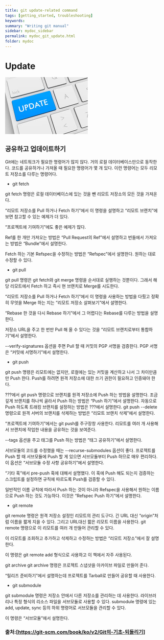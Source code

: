 ```yaml
---
title: git update-related command
tags: [getting_started, troubleshooting]
keywords:
summary: "Writing git manual"
sidebar: mydoc_sidebar
permalink: mydoc_git_update.html
folder: mydoc
---
```


# Update

![git](./images/update.jpg)

## 공유하고 업데이트하기

Git에는 네트워크가 필요한 명령어가 많지 않다. 거의 로컬 데이터베이스만으로 동작한다. 코드를 공유하거나 가져올 때 필요한 명령어가 몇 개 있다. 이런 명령어는 모두 리모트 저장소를 다루는 명령어다.

* git fetch

git fetch 명령은 로컬 데이터베이스에 있는 것을 뺀 리모트 저장소의 모든 것을 가져온다.

“리모트 저장소를 Pull 하거나 Fetch 하기”에서 이 명령을 설명하고 “리모트 브랜치”에 보면 참고할 수 있는 예제가 더 있다.

“프로젝트에 기여하기”에도 좋은 예제가 많다.

Ref를 한 개만 가져오는 방법은 “Pull Request의 Ref”에서 설명하고 번들에서 가져오는 방법은 “Bundle”에서 설명한다.

Fetch 하는 기본 Refspec을 수정하는 방법은 “Refspec”에서 설명한다. 원하는 대로 수정할 수 있다.

* git pull

git pull 명령은 git fetch와 git merge 명령을 순서대로 실행하는 것뿐이다. 그래서 해당 리모트에서 Fetch 하고 즉시 현 브랜치로 Merge를 시도한다.

“리모트 저장소를 Pull 하거나 Fetch 하기”에서 이 명령을 사용하는 방법을 다뤘고 정확히 무엇을 Merge 하는 지는 “리모트 저장소 살펴보기”에서 설명한다.

“Rebase 한 것을 다시 Rebase 하기”에서 그 어렵다는 Rebase를 다루는 방법을 설명한다.

저장소 URL을 주고 한 번만 Pull 해 올 수 있다는 것을 “리모트 브랜치로부터 통합하기”에서 설명한다.

--verify-signatures 옵션을 주면 Pull 할 때 커밋의 PGP 서명을 검증한다. PGP 서명은 “커밋에 서명하기”에서 설명한다.

* git push

git push 명령은 리모트에는 없지만, 로컬에는 있는 커밋을 계산하고 나서 그 차이만큼만 Push 한다. Push를 하려면 원격 저장소에 대한 쓰기 권한이 필요하고 인증돼야 한다.

???에서 git push 명령으로 브랜치를 원격 저장소에 Push 하는 방법을 설명한다. 조금 깊게 브랜치를 하나씩 골라서 Push 하는 방법은 “Push 하기”에서 설명한다. 자동으로 Push 하도록 트래킹 브랜치를 설정하는 방법은 ???에서 설명한다. git push --delete 명령으로 원격 서버의 브랜치를 삭제하는 방법은 “리모트 브랜치 삭제”에서 설명한다.

“프로젝트에 기여하기”에서는 git push를 주구장창 사용한다. 리모트를 여러 개 사용해서 브랜치에 작업한 내용을 공유하는 것을 보여준다.

--tags 옵션을 주고 태그를 Push 하는 방법은 “태그 공유하기”에서 설명한다.

서브모듈의 코드를 수정했을 때는 --recurse-submodules 옵션이 좋다. 프로젝트를 Push 할 때 서브모듈에 Push 할 게 있으면 서브모듈부터 Push 하므로 매우 편리하다. 이 옵션은 “서브모듈 수정 사항 공유하기”에서 설명한다.

“기타 훅”에서 pre-push 훅에 대해서 설명했다. 이 훅에 Push 해도 되는지 검증하는 스크립트를 설정하면 규칙에 따르도록 Push를 검증할 수 있다.

일반적인 이름 규칙에 따라서 Push 하는 것이 아니라 Refspec을 사용해서 원하는 이름으로 Push 하는 것도 가능하다. 이것은 “Refspec Push 하기”에서 설명한다.

* git remote

git remote 명령은 원격 저장소 설정인 리모트의 관리 도구다. 긴 URL 대신 “origin”처럼 이름을 짧게 지을 수 있다. 그리고 URL대신 짧은 리모트 이름을 사용한다. git remote 명령으로 이 리모트를 여러 개 만들어 관리할 수 있다.

이 리모트를 조회하고 추가하고 삭제하고 수정하는 방법은 “리모트 저장소”에서 잘 설명한다.

이 명령은 git remote add <name> <url> 형식으로 사용하고 이 책에서 자주 사용된다.

git archive
git archive 명령은 프로젝트 스냅샷을 아카이브 파일로 만들어 준다.

“릴리즈 준비하기”에서 설명하는데 프로젝트를 Tarball로 만들어 공유할 때 사용한다.

* git submodule

git submodule 명령은 저장소 안에서 다른 저장소를 관리하는 데 사용한다. 라이브러리나 특정 형식의 리소스 파일을 서브모듈로 사용할 수 있다. submodule 명령에 있는 add, update, sync 등의 하위 명령어로 서브모듈을 관리할 수 있다.

이 명령은 “서브모듈”에서 설명한다.


### 출처:[https://git-scm.com/book/ko/v2/Git의-기초-되돌리기]